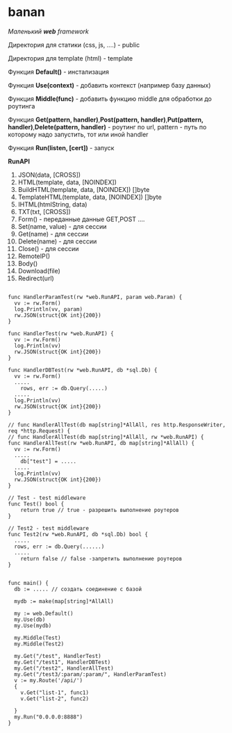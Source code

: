 # banan


*Маленький **web**  framework* 

Директория для статики (css, js, ....) - public

Директория для template (html) - template


Функция **Default()** - инстализация  

Функция **Use(context)** - добавить контекст (например базу данных)

Функция **Middle(func)** - добавить функцию middle для обработки до роутинга

Функция **Get(pattern, handler)**,**Post(pattern, handler)**,**Put(pattern, handler)**,**Delete(pattern, handler)** - роутинг по url, pattern - путь по которому надо запустить, тот или иной handler

Функция **Run(listen, [cert])** - запуск 

**RunAPI**
1. JSON(data, [CROSS])
1. HTML(template, data, [NOINDEX])
1. BuildHTML(template, data, [NOINDEX]) []byte
1. TemplateHTML(template, data, [NOINDEX]) []byte
1. IHTML(htmlString, data)
1. TXT(txt, [CROSS])
1. Form() - переданные данные GET,POST ....
1. Set(name, value) - для сессии
1. Get(name) -  для сессии
1. Delete(name) -  для сессии
1. Close() - для сессии
1. RemoteIP()
1. Body()
1. Download(file)  
1. Redirect(url)


```

func HandlerParamTest(rw *web.RunAPI, param web.Param) {
  vv := rw.Form()
  log.Println(vv, param)
  rw.JSON(struct{OK int}{200})
}

func HandlerTest(rw *web.RunAPI) {
  vv := rw.Form()
  log.Println(vv)
  rw.JSON(struct{OK int}{200})
}

func HandlerDBTest(rw *web.RunAPI, db *sql.Db) {
  vv := rw.Form()
  .....
    rows, err := db.Query(.....)
  .....
  log.Println(vv)
  rw.JSON(struct{OK int}{200})
}

// func HandlerAllTest(db map[string]*AllAll, res http.ResponseWriter, req *http.Request) {
// func HandlerAllTest(db map[string]*AllAll, rw *web.RunAPI) {
func HandlerAllTest(rw *web.RunAPI, db map[string]*AllAll) {
  vv := rw.Form()
  .....
    db["test"] = .....
  .....
  log.Println(vv)
  rw.JSON(struct{OK int}{200})
}

// Test - test middleware
func Test() bool {
	return true // true - разрешить выполнение роутеров
}
  
// Test2 - test middleware
func Test2(rw *web.RunAPI, db *sql.Db) bool {
  .....
  rows, err := db.Query(......)
  .....
	return false // false -запретить выполнение роутеров
}


func main() {
  db := ..... // создать соединение с базой

  mydb := make(map[string]*AllAll)

  my := web.Default()
  my.Use(db)
  my.Use(mydb)

  my.Middle(Test)
  my.Middle(Test2)
  
  my.Get("/test", HandlerTest)
  my.Get("/test1", HandlerDBTest)
  my.Get("/test2", HandlerAllTest)
  my.Get("/test3/:param/:param/", HandlerParamTest)
  v := my.Route('/api/')
  {
    v.Get("list-1", func1)
    v.Get("list-2", func2)
    
  }
  my.Run("0.0.0.0:8888")
}

```  
